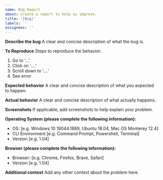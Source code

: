 ```yaml
---
name: Bug Report
about: Create a report to help us improve.
title: '[Bug]'
labels: ''
assignees: ''
---
```


**Describe the bug** A clear and concise description of what the bug is.

**To Reproduce** Steps to reproduce the behavior:

1. Go to '...'
2. Click on '....'
3. Scroll down to '....'
4. See error

**Expected behavior** A clear and concise description of what you expected to happen.

**Actual behavior** A clear and concise description of what actually happens.

**Screenshots** If applicable, add screenshots to help explain your problem.

**Operating System (please complete the following information):**

- OS: [e.g. Windows 10 19044.1889, Ubuntu 18.04, Mac OS Monterey 12.4]
- CLI Environment [e.g. Command Prompt, Powershell, Terminal]
- Version [e.g. 1.04]

**Browser (please complete the following information):**

- Browser: [e.g. Chrome, Firefox, Brave, Safari]
- Version [e.g. 1.04]

**Additional context** Add any other context about the problem here.
